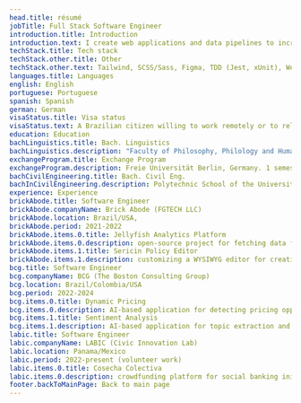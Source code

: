 ```yaml
---
head.title: résumé
jobTitle: Full Stack Software Engineer
introduction.title: Introduction
introduction.text: I create web applications and data pipelines to increase corporate efficiency and deliver strategic value.
techStack.title: Tech stack
techStack.other.title: Other
techStack.other.text: Tailwind, SCSS/Sass, Figma, TDD (Jest, xUnit), WebSockets, REST APIs, Git, DynamoDB, MongoDB, Nginx, web scraping, Selenium, Pandas, FastAPI, Flask, Linux, Bash, Clean Code, SOLID, CI/CD, Haskell, Clojure, algorithms & data structures, ...
languages.title: Languages
english: English
portuguese: Portuguese
spanish: Spanish
german: German
visaStatus.title: Visa status
visaStatus.text: A Brazilian citizen willing to work remotely or to relocate.
education: Education
bachLinguistics.title: Bach. Linguistics
bachLinguistics.description: "Faculty of Philosophy, Philology and Human Sciences (FFLCH). University of São Paulo (USP–Brazil). 2016 — 2020."
exchangeProgram.title: Exchange Program
exchangeProgram.description: Freie Universität Berlin, Germany. 1 semester. Exchange program with scholarship for academic excellence. 2020.
bachCivilEngineering.title: Bach. Civil Eng.
bachInCivilEngineering.description: Polytechnic School of the University of São Paulo (POLI-USP–Brazil). 2013—2015. Unfinished.
experience: Experience
brickAbode.title: Software Engineer
brickAbode.companyName: Brick Abode (FGTECH LLC)
brickAbode.location: Brazil/USA,
brickAbode.period: 2021-2022
brickAbode.items.0.title: Jellyfish Analytics Platform
brickAbode.items.0.description: open-source project for fetching data from social media APIs, aggregating it and serving it in a web application
brickAbode.items.1.title: Sericin Policy Editor
brickAbode.items.1.description: customizing a WYSIWYG editor for creating real estate contracts
bcg.title: Software Engineer
bcg.companyName: BCG (The Boston Consulting Group)
bcg.location: Brazil/Colombia/USA
bcg.period: 2022-2024
bcg.items.0.title: Dynamic Pricing
bcg.items.0.description: AI-based application for detecting pricing opportunities for a Fortune-50 electric vehicle manufacturer
bcg.items.1.title: Sentiment Analysis
bcg.items.1.description: AI-based application for topic extraction and sentiment analysis of customer reviews in a Fortune-500 energy company
labic.title: Software Engineer
labic.companyName: LABIC (Civic Innovation Lab)
labic.location: Panama/Mexico
labic.period: 2022-present (volunteer work)
labic.items.0.title: Cosecha Colectiva
labic.items.0.description: crowdfunding platform for social banking initiative in rural Mexico
footer.backToMainPage: Back to main page
---
```

